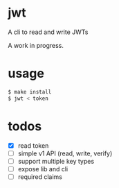 # jwt
A cli to read and write JWTs

A work in progress.

# usage

````sh
$ make install
$ jwt < token
````

# todos
- [x] read token
- [ ] simple v1 API (read, write, verify)
- [ ] support multiple key types
- [ ] expose lib and cli
- [ ] required claims
